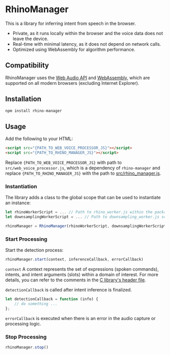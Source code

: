 # RhinoManager

This is a library for inferring intent from speech in the browser.

- Private, as it runs locally within the browser and the voice data does not leave the device.
- Real-time with minimal latency, as it does not depend on network calls.
- Optimized using WebAssembly for algorithm performance.

## Compatibility

RhinoManager uses the [Web Audio API](https://developer.mozilla.org/en-US/docs/Web/API/Web_Audio_API) and
[WebAssembly](https://webassembly.org/), which are supported on all modern browsers (excluding Internet Explorer).

## Installation

```bash
npm install rhino-manager
```

## Usage

Add the following to your HTML:

```html
<script src="{PATH_TO_WEB_VOICE_PROCESSOR_JS}"></script>
<script src="{PATH_TO_RHINO_MANAGER_JS}"></script>
```
Replace `{PATH_TO_WEB_VOICE_PROCESSOR_JS}` with path to `src/web_voice_processor.js`, which is a dependency of
`rhino-manager` and replace `{PATH_TO_RHINO_MANAGER_JS}` with the path to
[src/rhino_manager.js](src/rhino_manager.js).

### Instantiation

The library adds a class to the global scope that can be used to instantiate an instance:

```javascript
let rhinoWorkerScript = ... // Path to rhino_worker.js within the package
let downsamplingWorkerScript = ... // Path to downsampling_worker.js script within web-voice-processor package

rhinoManager = RhinoManager(rhinoWorkerScript, downsamplingWorkerScript);
```

### Start Processing

Start the detection process:

```javascript
rhinoManager.start(context, inferenceCallback, errorCallback)
```

`context` A context represents the set of expressions (spoken commands), intents, and intent arguments (slots) within a
domain of interest. For more details, you can refer to the comments in the [C library's header file](/include/pv_rhino.h).

`detectionCallback` is called after intent inference is finalized.

```javascript
let detectionCallback = function (info) {
    // do something ...
};
```

`errorCallback` is executed when there is an error in the audio capture or processing logic.

### Stop Processing

```javascript
rhinoManager.stop()
```
